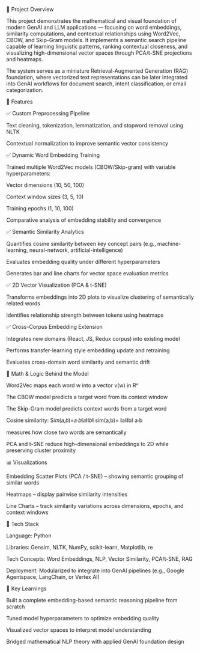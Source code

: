 📘 Project Overview

This project demonstrates the mathematical and visual foundation of modern GenAI and LLM applications — focusing on word embeddings, similarity computations, and contextual relationships using Word2Vec, CBOW, and Skip-Gram models.
It implements a semantic search pipeline capable of learning linguistic patterns, ranking contextual closeness, and visualizing high-dimensional vector spaces through PCA/t-SNE projections and heatmaps.

The system serves as a miniature Retrieval-Augmented Generation (RAG) foundation, where vectorized text representations can be later integrated into GenAI workflows for document search, intent classification, or email categorization.

🚀 Features

✅ Custom Preprocessing Pipeline

Text cleaning, tokenization, lemmatization, and stopword removal using NLTK

Contextual normalization to improve semantic vector consistency

✅ Dynamic Word Embedding Training

Trained multiple Word2Vec models (CBOW/Skip-gram) with variable hyperparameters:

Vector dimensions (10, 50, 100)

Context window sizes (3, 5, 10)

Training epochs (1, 10, 100)

Comparative analysis of embedding stability and convergence

✅ Semantic Similarity Analytics

Quantifies cosine similarity between key concept pairs (e.g., machine-learning, neural-network, artificial-intelligence)

Evaluates embedding quality under different hyperparameters

Generates bar and line charts for vector space evaluation metrics

✅ 2D Vector Visualization (PCA & t-SNE)

Transforms embeddings into 2D plots to visualize clustering of semantically related words

Identifies relationship strength between tokens using heatmaps

✅ Cross-Corpus Embedding Extension

Integrates new domains (React, JS, Redux corpus) into existing model

Performs transfer-learning style embedding update and retraining

Evaluates cross-domain word similarity and semantic drift

🧮 Math & Logic Behind the Model

Word2Vec maps each word w into a vector v(w) in Rⁿ

The CBOW model predicts a target word from its context window

The Skip-Gram model predicts context words from a target word

Cosine similarity: S𝑖𝑚(𝑎,𝑏)=𝑎⋅𝑏∥𝑎∥∥𝑏∥  sim(a,b)=  ∥a∥∥b∥ a⋅b
	​


measures how close two words are semantically

PCA and t-SNE reduce high-dimensional embeddings to 2D while preserving cluster proximity

📊 Visualizations

Embedding Scatter Plots (PCA / t-SNE) – showing semantic grouping of similar words

Heatmaps – display pairwise similarity intensities

Line Charts – track similarity variations across dimensions, epochs, and context windows

🧩 Tech Stack

Language: Python

Libraries: Gensim, NLTK, NumPy, scikit-learn, Matplotlib, re

Tech Concepts: Word Embeddings, NLP, Vector Similarity, PCA/t-SNE, RAG

Deployment: Modularized to integrate into GenAI pipelines (e.g., Google Agentspace, LangChain, or Vertex AI)

🧠 Key Learnings

Built a complete embedding-based semantic reasoning pipeline from scratch

Tuned model hyperparameters to optimize embedding quality

Visualized vector spaces to interpret model understanding

Bridged mathematical NLP theory with applied GenAI foundation design
